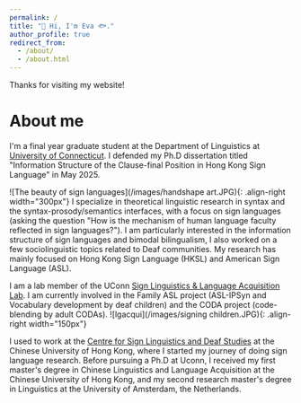 ```yaml
---
permalink: /
title: "👋 Hi, I'm Eva 🐟."
author_profile: true
redirect_from: 
  - /about/
  - /about.html
---
```

Thanks for visiting my website! 

About me
======



I'm a final year graduate student at the Department of Linguistics at [University of Connecticut](https://linguistics.uconn.edu/). I defended my Ph.D dissertation titled "Information Structure of the Clause-final Position in Hong Kong Sign Language" in May 2025. 

![The beauty of sign languages](/images/handshape art.JPG){: .align-right width="300px"}
I specialize in theoretical linguistic research in syntax and the syntax-prosody/semantics interfaces, with a focus on sign languages (asking the question "How is the mechanism of human language faculty reflected in sign languages?"). I am particularly interested in the information structure of sign languages and bimodal bilingualism, I also worked on a few sociolinguistic topics related to Deaf communities. My research has mainly focused on Hong Kong Sign Language (HKSL) and American Sign Language (ASL). 

I am a lab member of the UConn [Sign Linguistics & Language Acquisition Lab](https://slla.lab.uconn.edu/). I am currently involved in the Family ASL project (ASL-IPSyn and Vocabulary development by deaf children) and the CODA project (code-blending by adult CODAs). 
![lgacqui](/images/signing children.JPG){: .align-right width="150px"}

I used to work at the [Centre for Sign Linguistics and Deaf Studies](http://www.cslds.org/v4/) at the Chinese University of Hong Kong, where I started my journey of doing sign language research. Before pursuing a Ph.D at Uconn, I received my first master's degree in Chinese Linguistics and Language Acquisition at the Chinese University of Hong Kong, and my second research master's degree in Linguistics at the University of Amsterdam, the Netherlands.


